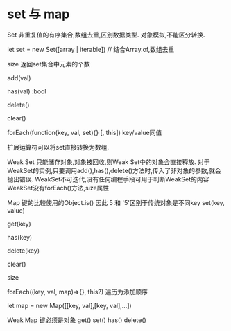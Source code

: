 # set 与 map

Set
非重复值的有序集合,数组去重,区别数据类型.
对象模拟,不能区分转换.

let set = new Set([array | iterable])  // 结合Array.of,数组去重

size
返回set集合中元素的个数

add(val)

has(val) :bool

delete()

clear()

forEach(function(key, val, set){} [, this]) key/value同值

扩展运算符可以将set直接转换为数组.

Weak Set
只能储存对象,对象被回收,则Weak Set中的对象会直接释放.
对于WeakSet的实例,只要调用add(),has(),delete()方法时,传入了非对象的参数,就会抛出错误.
WeakSet不可迭代,没有任何编程手段可用于判断WeakSet的内容
WeakSet没有forEach()方法,size属性

Map
键的比较使用的Object.is() 因此 5 和 '5'区别于传统对象是不同key
set(key, value)

get(key)

has(key)

delete(key)

clear()

size

forEach((key, val, map)=>{}, this?)  遍历为添加顺序

let map = new Map([[key, val],[key, val],...])

Weak Map 键必须是对象
get()
set()
has()
delete()
